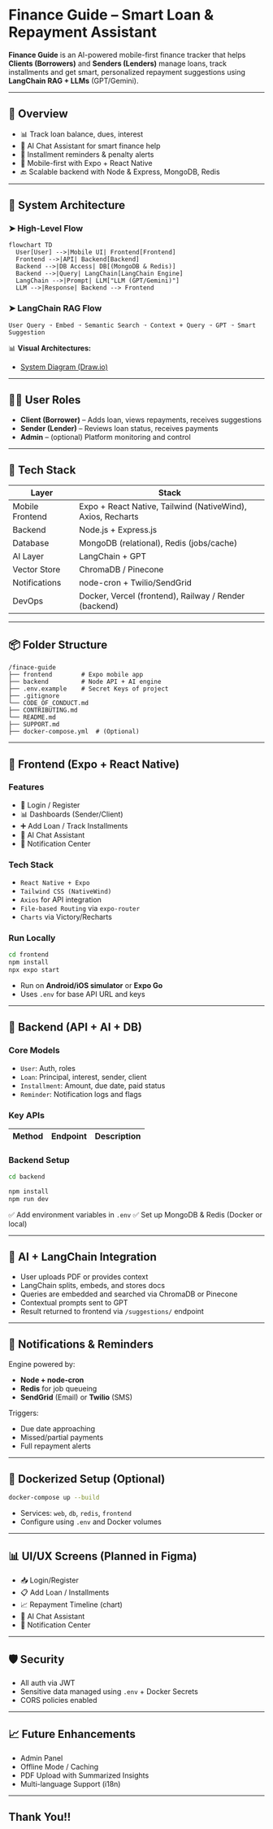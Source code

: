 
# Finance Guide – Smart Loan & Repayment Assistant

**Finance Guide** is an AI-powered mobile-first finance tracker that helps **Clients (Borrowers)** and **Senders (Lenders)** manage loans, track installments and get smart, personalized repayment suggestions using **LangChain RAG + LLMs** (GPT/Gemini).

---

## 📸 Overview

- 📊 Track loan balance, dues, interest
- 💬 AI Chat Assistant for smart finance help
- 🔔 Installment reminders & penalty alerts
- 📱 Mobile-first with Expo + React Native
- 🔙 Scalable backend with Node & Express, MongoDB, Redis

---

## 🧠 System Architecture

### ➤ High-Level Flow

```mermaid
flowchart TD
  User[User] -->|Mobile UI| Frontend[Frontend]
  Frontend -->|API| Backend[Backend]
  Backend -->|DB Access| DB[(MongoDB & Redis)]
  Backend -->|Query| LangChain[LangChain Engine]
  LangChain -->|Prompt| LLM["LLM (GPT/Gemini)"]
  LLM -->|Response| Backend --> Frontend
```


### ➤ LangChain RAG Flow

```text
User Query ➝ Embed ➝ Semantic Search ➝ Context + Query ➝ GPT ➝ Smart Suggestion
```

📊 **Visual Architectures:**

* [System Diagram (Draw.io)](https://drive.google.com/file/d/1ymtVQCevhYCa5N-bF1XyKI7aeYPo4pR7/view?usp=sharing)

---

## 🧑‍💼 User Roles

* **Client (Borrower)** – Adds loan, views repayments, receives suggestions
* **Sender (Lender)** – Reviews loan status, receives payments
* **Admin** – (optional) Platform monitoring and control

---

## 🔧 Tech Stack

| Layer           | Stack                                                       |
| --------------- | ----------------------------------------------------------- |
| Mobile Frontend | Expo + React Native, Tailwind (NativeWind), Axios, Recharts |
| Backend         | Node.js + Express.js                         |
| Database        | MongoDB (relational), Redis (jobs/cache)                 |
| AI Layer        | LangChain + GPT                               |
| Vector Store    | ChromaDB / Pinecone                                         |
| Notifications   | node-cron + Twilio/SendGrid              |
| DevOps          | Docker, Vercel (frontend), Railway / Render (backend)       |

---

## 📦 Folder Structure

```
/finace-guide
├── frontend        # Expo mobile app
├── backend         # Node API + AI engine
├── .env.example    # Secret Keys of project
├── .gitignore
└── CODE_OF_CONDUCT.md
├── CONTRIBUTING.md
└── README.md
├── SUPPORT.md
├── docker-compose.yml  # (Optional)
```

---

## 📱 Frontend (Expo + React Native)

### Features

* 🔐 Login / Register
* 📊 Dashboards (Sender/Client)
* ➕ Add Loan / Track Installments
* 💬 AI Chat Assistant
* 🔔 Notification Center

### Tech Stack

* `React Native + Expo`
* `Tailwind CSS (NativeWind)`
* `Axios` for API integration
* `File-based Routing` via `expo-router`
* `Charts` via Victory/Recharts

### Run Locally

```bash
cd frontend
npm install
npx expo start
```

* Run on **Android/iOS simulator** or **Expo Go**
* Uses `.env` for base API URL and keys

---

## 🧠 Backend (API + AI + DB)

### Core Models

* `User`: Auth, roles
* `Loan`: Principal, interest, sender, client
* `Installment`: Amount, due date, paid status
* `Reminder`: Notification logs and flags

### Key APIs

| Method | Endpoint         | Description         |
| ------ | ---------------- | ------------------- |


### Backend Setup

```bash
cd backend

npm install
npm run dev
```

✅ Add environment variables in `.env`
✅ Set up MongoDB & Redis (Docker or local)

---

## 🤖 AI + LangChain Integration

* User uploads PDF or provides context
* LangChain splits, embeds, and stores docs
* Queries are embedded and searched via ChromaDB or Pinecone
* Contextual prompts sent to GPT
* Result returned to frontend via `/suggestions/` endpoint

---

## 🔔 Notifications & Reminders

Engine powered by:

* **Node + node-cron**
* **Redis** for job queueing
* **SendGrid** (Email) or **Twilio** (SMS)

Triggers:

* Due date approaching
* Missed/partial payments
* Full repayment alerts

---

## 🐳 Dockerized Setup (Optional)

```bash
docker-compose up --build
```

* Services: `web`, `db`, `redis`, `frontend`
* Configure using `.env` and Docker volumes

---

## 📊 UI/UX Screens (Planned in Figma)

* 📥 Login/Register
* 📋 Add Loan / Installments
* 📈 Repayment Timeline (chart)
* 🤖 AI Chat Assistant
* 🔔 Notification Center

---

## 🛡️ Security

* All auth via JWT
* Sensitive data managed using `.env` + Docker Secrets
* CORS policies enabled

---

## 📈 Future Enhancements

* Admin Panel
* Offline Mode / Caching
* PDF Upload with Summarized Insights
* Multi-language Support (i18n)

---

## Thank You!!

